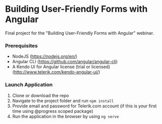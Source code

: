 # Building User-Friendly Forms with Angular
Final project for the "Building User-Friendly Forms with Angular" webinar.

### Prerequisites
- NodeJS (https://nodejs.org/en/)
- Angular CLI (https://github.com/angular/angular-cli)
- A Kendo UI for Angular license (trial or licensed) (http://www.telerik.com/kendo-angular-ui/)

### Launch Application
1. Clone or download the repo
2. Navigate to the project folder and run `npm install`
3. Provide email and password for Telerik.com account (if this is your first time using @progress scoped package)
4. Run the application in the browser by using `ng serve`
